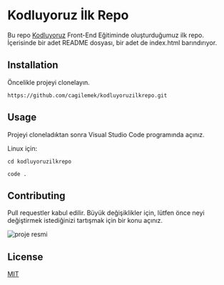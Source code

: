 # Kodluyoruz İlk Repo #

Bu repo [Kodluyoruz](https://www.kodluyoruz.org/) Front-End Eğitiminde oluşturduğumuz ilk repo. İçerisinde bir adet README dosyası, bir adet de index.html barındırıyor.

## Installation ##

Öncelikle projeyi clonelayın.

```
https://github.com/cagilemek/kodluyoruzilkrepo.git
```

## Usage ##

Projeyi cloneladıktan sonra Visual Studio Code programında açınız.

Linux için:

```
cd kodluyoruzilkrepo

code . 
```

## Contributing ##

Pull requestler kabul edilir. Büyük değişiklikler için, lütfen önce neyi değiştirmek istediğinizi tartışmak için bir konu açınız.

![proje resmi](blob:https://web.whatsapp.com/e834a77e-974c-4ccf-9158-7607e4f183bf)


## License ##

[MIT](https://opensource.org/licenses/MIT)
